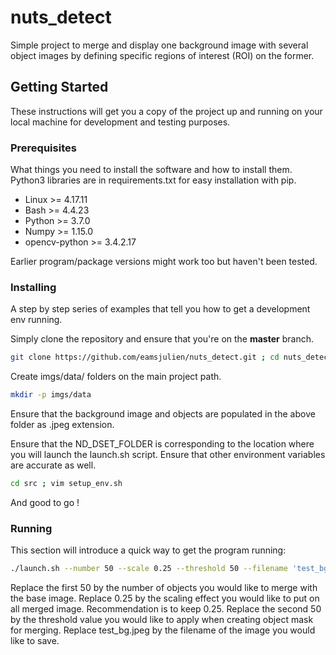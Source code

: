 # nuts_detect

Simple project to merge and display one background image with several object images by defining specific regions of interest (ROI) on the former.

## Getting Started

These instructions will get you a copy of the project up and running on your local machine for development and testing purposes.

### Prerequisites

What things you need to install the software and how to install them. Python3 libraries are in requirements.txt for easy installation with pip.

- Linux >= 4.17.11
- Bash >= 4.4.23
- Python >= 3.7.0
- Numpy >= 1.15.0
- opencv-python >= 3.4.2.17

Earlier program/package versions might work too but haven't been tested.

### Installing

A step by step series of examples that tell you how to get a development env running.

Simply clone the repository and ensure that you're on the **master** branch.

```bash
git clone https://github.com/eamsjulien/nuts_detect.git ; cd nuts_detect ; git checkout origin/master
```

Create imgs/data/ folders on the main project path.
```bash
mkdir -p imgs/data
```

Ensure that the background image and objects are populated in the above folder as .jpeg extension.

Ensure that the ND_DSET_FOLDER is corresponding to the location where you will launch the launch.sh script.
Ensure that other environment variables are accurate as well.

```bash
cd src ; vim setup_env.sh
```

And good to go !

### Running

This section will introduce a quick way to get the program running:

```bash
./launch.sh --number 50 --scale 0.25 --threshold 50 --filename 'test_bg.jpeg'
```

Replace the first 50 by the number of objects you would like to merge with the base image.
Replace 0.25 by the scaling effect you would like to put on all merged image. Recommendation is to keep 0.25.
Replace the second 50 by the threshold value you would like to apply when creating object mask for merging.
Replace test_bg.jpeg by the filename of the image you would like to save.
